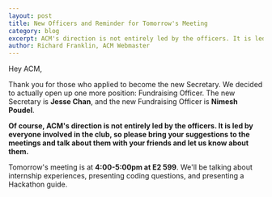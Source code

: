 ```yaml
---
layout: post
title: New Officers and Reminder for Tomorrow's Meeting
category: blog
excerpt: ACM's direction is not entirely led by the officers. It is led by everyone involved in the club.
author: Richard Franklin, ACM Webmaster
---
```


Hey ACM,

Thank you for those who applied to become the new Secretary. We decided to actually open up one more position: Fundraising Officer. The new Secretary is **Jesse Chan**, and the new Fundraising Officer is **Nimesh Poudel**.

**Of course, ACM's direction is not entirely led by the officers. It is led by everyone involved in the club, so please bring your suggestions to the meetings and talk about them with your friends and let us know about them.**

Tomorrow's meeting is at **4:00-5:00pm at E2 599**. We'll be talking about internship experiences, presenting coding questions, and presenting a Hackathon guide.
